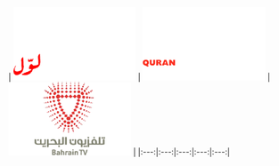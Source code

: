 | ![](https://raw.githubusercontent.com/RevGear/logo/master/Countries/BH/Bahrain-Lawal.png) | ![](https://raw.githubusercontent.com/RevGear/logo/master/Countries/BH/Bahrain-Quran.png) | ![](https://raw.githubusercontent.com/RevGear/logo/master/Countries/BH/Bahrain-TV.png)  | 
|:---:|:---:|:---:|:---:|:---:| 
